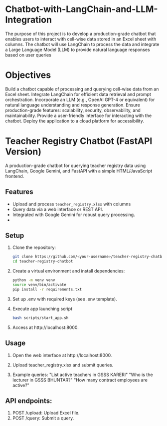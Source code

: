 # Chatbot-with-LangChain-and-LLM-Integration
The purpose of this project is to develop a production-grade chatbot that enables users to interact with cell-wise data stored in an Excel sheet with columns. The chatbot will use LangChain to process the data and integrate a Large Language Model (LLM) to provide natural language responses based on user queries

# Objectives
Build a chatbot capable of processing and querying cell-wise data from an Excel sheet.
Integrate LangChain for efficient data retrieval and prompt orchestration.
Incorporate an LLM (e.g., OpenAI GPT-4 or equivalent) for natural language understanding and response generation.
Ensure production-grade features: scalability, security, observability, and maintainability.
Provide a user-friendly interface for interacting with the chatbot.
Deploy the application to a cloud platform for accessibility.

# Teacher Registry Chatbot (FastAPI Version)
A production-grade chatbot for querying teacher registry data using LangChain, Google Gemini, and FastAPI with a simple HTML/JavaScript frontend.

## Features
- Upload and process `teacher_registry.xlsx` with columns
- Query data via a web interface or REST API.
- Integrated with Google Gemini for robust query processing.
- 
## Setup
1. Clone the repository:
   ```bash
   git clone https://github.com/<your-username>/teacher-registry-chatbot.git
   cd teacher-registry-chatbot
   
2. Create a virtual environment and install dependencies:
   ```bash
   python -m venv venv
   source venv/bin/activate
   pip install -r requirements.txt
   
3. Set up .env with required keys (see .env template).   


4. Execute app launching script
   ```bash
   bash scripts/start_app.sh
   
5. Access at http://localhost:8000.   

## Usage

1. Open the web interface at http://localhost:8000.

2. Upload teacher_registry.xlsx and submit queries.

3. Example queries:
"List active teachers in GSSS KARERI"
"Who is the lecturer in GSSS BHUNTAR?"
"How many contract employees are active?"

## API endpoints:
1. POST /upload: Upload Excel file.
2. POST /query: Submit a query.
